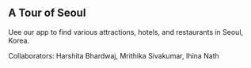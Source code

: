 ## A Tour of Seoul
Uee our app to find various attractions, hotels, and restaurants in Seoul, Korea.

Collaborators: Harshita Bhardwaj, Mrithika Sivakumar, Ihina Nath
